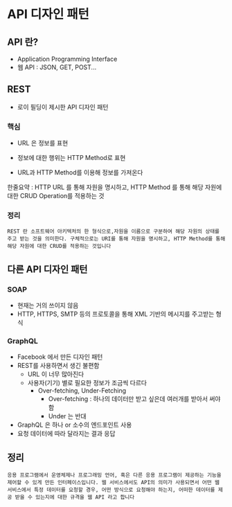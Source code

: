 # API 디자인 패턴

## API 란?

- Application Programming Interface
-  웹 API : JSON, GET, POST...



## REST

- 로이 필딩이 제시한 API 디자인 패턴

###  핵심

- URL 은 정보를 표현
- 정보에 대한 행위는 HTTP Method로 표현

- URL과 HTTP Method를 이용해 정보를 가져온다

한줄요약 : HTTP URL 를 통해 자원을 명시하고, HTTP Method 를 통해 해당 자원에 대한 CRUD Operation를 적용하는 것



### 정리

```
REST 란 소프트웨어 아키텍처의 한 형식으로,자원을 이름으로 구분하여 해당 자원의 상태를 주고 받는 것을 의미한다. 구체적으로는 URI를 통해 자원을 명시하고, HTTP Method를 통해 해당 자원에 대한 CRUD를 적용하는 것입니다
```

## 다른 API 디자인 패턴

### SOAP

- 현재는 거의 쓰이지 않음
- HTTP, HTTPS, SMTP 등의 프로토콜을 통해 XML 기반의 메시지를 주고받는 형식

### GraphQL

- Facebook 에서 만든 디자인 패턴
- REST를 사용하면서 생긴 불편함
  - URL 이 너무 많아진다
  - 사용자(기기) 별로 필요한 정보가 조금씩 다르다
    - Over-fetching, Under-Fetching
      - Over-fetching : 하나의 데이터만 받고 싶은데 여러개를 받아서 써야 함
      - Under 는 반대
- GraphQL 은 하나 or 소수의 엔드포인트 사용
- 요청 데이터에 따라 달라지는 결과 응답





## 정리

```
응용 프로그램에서 운영체제나 프로그래밍 언어, 혹은 다른 응용 프로그램이 제공하는 기능을 제어할 수 있게 만든 인터페이스입니다. 웹 서비스에서도 API의 의미가 사용되면서 어떤 웹 서비스에서 특정 데이터를 요청할 경우, 어떤 방식으로 요청해야 하는지, 어떠한 데이터를 제공 받을 수 있는지에 대한 규격을 웹 API 라고 합니다
```

